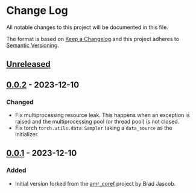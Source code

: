 # Change Log
All notable changes to this project will be documented in this file.

The format is based on [Keep a Changelog](http://keepachangelog.com/)
and this project adheres to [Semantic Versioning](http://semver.org/).


## [Unreleased]


## [0.0.2] - 2023-12-10
### Changed
- Fix multiprocessing resource leak.  This happens when an exception is raised
  and the multiprocessing pool (or thread pool) is not closed.
- Fix torch `torch.utils.data.Sampler` taking a `data_source` as the
  initializer.


## [0.0.1] - 2023-12-10
### Added
- Initial version forked from the [amr_coref] project by Brad Jascob.


<!-- links -->
[Unreleased]: https://github.com/plandes/amr_coref/compare/v0.0.2...HEAD
[0.0.2]: https://github.com/plandes/amr_coref/compare/v0.0.1...v0.0.2
[0.0.1]: https://github.com/plandes/amr_coref/compare/v0.0.0...v0.0.1

[amr_coref]: https://github.com/bjascob/amr_coref
